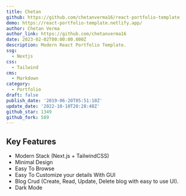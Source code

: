 ```yaml
---
title: Chetan
github: https://github.com/chetanverma16/react-portfolio-template
demo: https://react-portfolio-template.netlify.app/
author: Chetan Verma
author_link: https://github.com/chetanverma16
date: 2023-02-02T00:00:00.000Z
description: Modern React Portfolio Template.
ssg:
  - Nextjs
css:
  - Tailwind
cms:
  - Markdown
category:
  - Portfolio
draft: false
publish_date: '2019-06-20T05:51:10Z'
update_date: '2022-10-10T20:28:48Z'
github_star: 1349
github_fork: 589
---
```


## Key Features

- Modern Stack (Next.js + TailwindCSS)
- Minimal Design
- Easy To Browse
- Easy To Customize your details With GUI
- Blog Crud (Create, Read, Update, Delete blog with easy to use UI).
- Dark Mode
